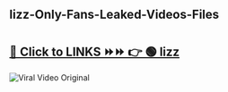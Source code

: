 
 ## lizz-Only-Fans-Leaked-Videos-Files

# <h2><a href="https://mediaupload.pro?lizz">🔗 Click to LINKS ⏩⏩ 👉 🟢 lizz </a></h2>

<a href="https://mediaupload.pro?lizz" rel="nofollow" data-target="animated-image.originalLink"><img src="https://i.ibb.co.com/xMMVF88/686577567.gif" alt="Viral Video Original" style="max-width: 100%; display: inline-block;" data-target="animated-image.originalImage"></a>